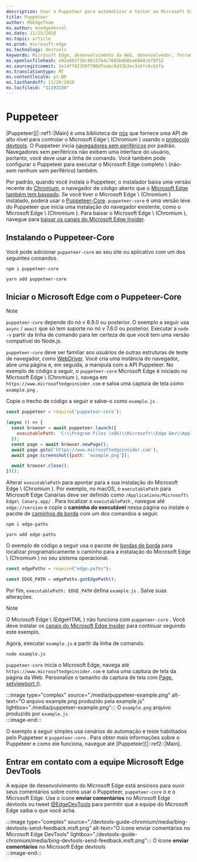```yaml
---
description: Usar o Puppeteer para automatizar e testar no Microsoft Edge
title: Puppeteer
author: MSEdgeTeam
ms.author: msedgedevrel
ms.date: 11/25/2020
ms.topic: article
ms.prod: microsoft-edge
ms.technology: devtools
keywords: Microsoft Edge, desenvolvimento da Web, desenvolvedor, ferramentas, automação, teste
ms.openlocfilehash: e92a863f28c96157b4c7692bd88ba6884cbf8f52
ms.sourcegitcommit: 2e14ff82350f700d7eabc8d33b3ec3e5fc8c61fa
ms.translationtype: MT
ms.contentlocale: pt-BR
ms.lasthandoff: 11/26/2020
ms.locfileid: "11192230"
---
```

# Puppeteer  

[Puppeteer][|::ref1::|Main] é uma biblioteca de [nós][NodejsMain] que fornece uma API de alto nível para controlar o Microsoft Edge \ (Chromium \) usando o [protocolo devtools][GithubChromedevtoolsProtocol].  O Puppeteer inicia [navegadores sem periféricos][WikiHeadlessBrowser] por padrão.  Navegadores sem periféricos não exibem uma interface do usuário, portanto, você deve usar a linha de comando.  Você também pode configurar o Puppeteer para executar o Microsoft Edge completo \ (não-sem nenhum sem periférico) também.  

Por padrão, quando você instala o Puppeteer, o instalador baixa uma versão recente do [Chromium][ChromiumHome], o navegador de código aberto que o [Microsoft Edge também tem baseado][MicrosoftBlogsWindowsExperience20181206].  Se você tiver o Microsoft Edge \ (Chromium \) instalado, poderá usar o [Puppeteer-Core][PuppeteerApivscore].  `puppeteer-core` é uma versão leve do Puppeteer que inicia uma instalação do navegador existente, como o Microsoft Edge \ (Chromium \).  Para baixar o Microsoft Edge \ (Chromium \), navegue para [baixar os canais do Microsoft Edge Insider][MicrosoftedgeinsiderDownload].  

## Instalando o Puppeteer-Core  

Você pode adicionar `puppeteer-core` ao seu site ou aplicativo com um dos seguintes comandos.  

```shell
npm i puppeteer-core
```  

```shell
yarn add puppeteer-core
```  

## Iniciar o Microsoft Edge com o Puppeteer-Core  

> [!NOTE]
> `puppeteer-core` depende do nó v 8.9.0 ou posterior.  O exemplo a seguir usa `async` / `await` que só tem suporte no nó v 7.6.0 ou posterior.  Executar a `node -v` partir da linha de comando para ter certeza de que você tem uma versão compatível do Node.js.  

`puppeteer-core` deve ser familiar aos usuários de outras estruturas de teste de navegador, como [WebDriver][WebDriverEdgehtmlMain].  Você cria uma instância do navegador, abre uma página e, em seguida, a manipula com a API Puppeteer.  No exemplo de código a seguir, o `puppeteer-core` Microsoft Edge é iniciado no Microsoft Edge \ (Chromium \), navega em `https://www.microsoftedgeinsider.com` e salva uma captura de tela como `example.png` .  

Copie o trecho de código a seguir e salve-o como `example.js` .  

```javascript
const puppeteer = require('puppeteer-core');

(async () => {
  const browser = await puppeteer.launch({
    executablePath: 'C:\\Program Files (x86)\\Microsoft\\Edge Dev\\Application\\msedge.exe'
  });
  const page = await browser.newPage();
  await page.goto('https://www.microsoftedgeinsider.com');
  await page.screenshot({path: 'example.png'});

  await browser.close();
})();
```  

Alterar `executablePath` para apontar para a sua instalação do Microsoft Edge \ (Chromium \).  Por exemplo, no macOS, o `executablePath` para Microsoft Edge Canárias deve ser definido como `/Applications/Microsoft\ Edge\ Canary.app/` .  Para localizar o `executablePath` , navegue até `edge://version` e copie o **caminho do executável** nessa página ou instale o pacote de [caminhos de borda][npmEdgePaths] com um dos comandos a seguir.  

```shell
npm i edge-paths
```  

```shell
yarn add edge-paths
```  
 
O exemplo de código a seguir usa o pacote de [bordas de borda][npmEdgePaths] para localizar programaticamente o caminho para a instalação do Microsoft Edge \ (Chromium \) no seu sistema operacional.

```javascript
const edgePaths = require("edge-paths");

const EDGE_PATH = edgePaths.getEdgePath();
```

Por fim, `executablePath: EDGE_PATH` defina `example.js` .  Salve suas alterações.  

> [!NOTE]
> O Microsoft Edge \ (EdgeHTML \) não funciona com `puppeteer-core` .  Você deve instalar os [canais do Microsoft Edge Insider][MicrosoftedgeinsiderDownload] para continuar seguindo este exemplo.  

Agora, executar `example.js` a partir da linha de comando.  

```shell
node example.js
```  

`puppeteer-core` inicia o Microsoft Edge, navega até `https://www.microsoftedgeinsider.com` e salva uma captura de tela da página da Web.  Personalize o tamanho da captura de tela com [Page. setviewport ()][PuppeteerApipagesetviewport].  

:::image type="complex" source="./media/puppeteer-example.png" alt-text="O arquivo example.png produzido pela example.js" lightbox="./media/puppeteer-example.png":::
   O `example.png` arquivo produzido por `example.js`  
:::image-end:::  

O exemplo a seguir simples usa cenários de automação e teste habilitados pelo Puppeteer e `puppeteer-core` .  Para obter mais informações sobre o Puppeteer e como ele funciona, navegue até [Puppeteer][|::ref2::|Main].  

## Entrar em contato com a equipe Microsoft Edge DevTools  

A equipe de desenvolvimento do Microsoft Edge está ansiosos para ouvir seus comentários sobre como usar o Puppeteer, `puppeteer-core` o e o Microsoft Edge.  Use o ícone **enviar comentários** no Microsoft Edge devtools ou tweet [@EdgeDevTools][TwitterIntentTweetEdgedevtools] para permitir que a equipe do Microsoft Edge saiba o que você acha.  


:::image type="complex" source="./devtools-guide-chromium/media/bing-devtools-send-feedback.msft.png" alt-text="O ícone enviar comentários no Microsoft Edge DevTools" lightbox="./devtools-guide-chromium/media/bing-devtools-send-feedback.msft.png":::
   O ícone **enviar comentários** no Microsoft Edge devtools  
:::image-end:::  

<!--## See also  

*   [WebDriver (Chromium)][WebdriverChromiumMain]  
*   [WebDriver (EdgeHTML)][WebdriverEdgehtmlMain]  
*   [Chrome DevTools Protocol Viewer on GitHub][GithubChromedevtoolsProtocol]  
*   [Microsoft Edge:  Making the web better through more open source collaboration on Microsoft Experience Blog][MicrosoftBlogsWindowsExperience20181206]  
*   [Download Microsoft Edge Insider Channels][MicrosoftedgeinsiderDownload]  
*   [Chromium on The Chromium Projects][ChromiumHome]  
*   [Node.js][NodejsMain]  
*   [Puppeteer][PuppeteerMain]  
*   [puppeteer vs. puppeteer-core][PuppeteerApivscore]  
*   [page.setViewport() on Puppeteer][PuppeteerApipagesetviewport]  
*   [Headless browser on Wikipedia][WikiHeadlessBrowser]  -->  

<!-- links -->  

[WebdriverChromiumMain]: ./webdriver-chromium "WebDriver (Chromium) | Documentos da Microsoft"  
[WebdriverEdgehtmlMain]: ./webdriver.md "WebDriver (EdgeHTML) | Documentos da Microsoft"  

[GithubChromedevtoolsProtocol]: https://chromedevtools.github.io/devtools-protocol "Visualizador de protocolo do Chrome DevTools | GitHub"  

[MicrosoftBlogsWindowsExperience20181206]: https://blogs.windows.com/windowsexperience/2018/12/06/microsoft-edge-making-the-web-better-through-more-open-source-collaboration "Microsoft Edge: aprimorar a Web por meio de mais colaboração de fonte aberta | Blog de experiência da Microsoft"  

[MicrosoftedgeinsiderDownload]: https://www.microsoftedgeinsider.com/download "Baixar canais do Microsoft Edge Insider"  

[ChromiumHome]: https://www.chromium.org/Home "Chromium | Projetos do Chromium"  

[NodejsMain]: https://nodejs.org "Node.js"  

[npmEdgePaths]: https://www.npmjs.com/package/edge-paths "Caminhos de borda | NPM"  

[PuppeteerMain]: https://pptr.dev "Puppeteer"  
[PuppeteerApivscore]: https://pptr.dev/#?product=Puppeteer&version=v2.0.0&show=api-puppeteer-vs-puppeteer-core "Puppeteer versus Puppeteer-Core | Puppeteer"  
[PuppeteerApipagesetviewport]: https://pptr.dev/#?product=Puppeteer&version=v2.0.0&show=api-pagesetviewportviewport "Page. setviewport (visor) | Puppeteer"  

[TwitterIntentTweetEdgedevtools]: https://twitter.com/intent/tweet?text=@EdgeDevTools "@EdgeDevTools-poste um tweet | Twitter"  

[WikiHeadlessBrowser]: https://en.wikipedia.org/wiki/Headless_browser "Navegador sem periféricos | Wikipédia"  
